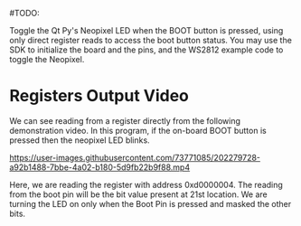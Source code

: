 #TODO:

Toggle the Qt Py's Neopixel LED when the BOOT button is pressed, using only direct register reads to access the boot button status. You may use the SDK to initialize the board and the pins, and the WS2812 example code to toggle the Neopixel.

# Registers Output Video

We can see reading from a register directly from the following demonstration video. In this program, if the on-board BOOT button is pressed then the neopixel LED blinks.

https://user-images.githubusercontent.com/73771085/202279728-a92b1488-7bbe-4a02-b180-5d9fb22b9f88.mp4

Here, we are reading the register with address 0xd0000004. The reading from the boot pin will be the bit value present at 21st location. We are turning the LED on only when the Boot Pin is pressed and masked the other bits. 


